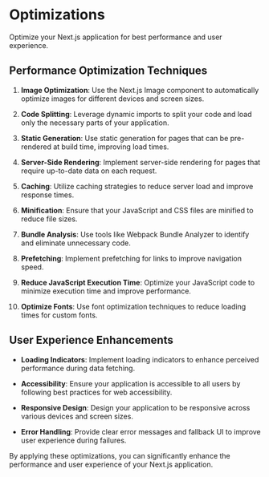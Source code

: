 # Optimizations

Optimize your Next.js application for best performance and user experience.

## Performance Optimization Techniques

1. **Image Optimization**: Use the Next.js Image component to automatically optimize images for different devices and screen sizes.

2. **Code Splitting**: Leverage dynamic imports to split your code and load only the necessary parts of your application.

3. **Static Generation**: Use static generation for pages that can be pre-rendered at build time, improving load times.

4. **Server-Side Rendering**: Implement server-side rendering for pages that require up-to-date data on each request.

5. **Caching**: Utilize caching strategies to reduce server load and improve response times.

6. **Minification**: Ensure that your JavaScript and CSS files are minified to reduce file sizes.

7. **Bundle Analysis**: Use tools like Webpack Bundle Analyzer to identify and eliminate unnecessary code.

8. **Prefetching**: Implement prefetching for links to improve navigation speed.

9. **Reduce JavaScript Execution Time**: Optimize your JavaScript code to minimize execution time and improve performance.

10. **Optimize Fonts**: Use font optimization techniques to reduce loading times for custom fonts.

## User Experience Enhancements

- **Loading Indicators**: Implement loading indicators to enhance perceived performance during data fetching.

- **Accessibility**: Ensure your application is accessible to all users by following best practices for web accessibility.

- **Responsive Design**: Design your application to be responsive across various devices and screen sizes.

- **Error Handling**: Provide clear error messages and fallback UI to improve user experience during failures.

By applying these optimizations, you can significantly enhance the performance and user experience of your Next.js application.